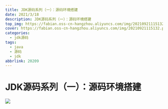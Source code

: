 ```yaml
---
title: JDK源码系列（一）：源码环境搭建
date: 2021/3/18
description: JDK源码系列（一）：源码环境搭建
top_img: https://fabian.oss-cn-hangzhou.aliyuncs.com/img/20210921115132.png
cover: https://fabian.oss-cn-hangzhou.aliyuncs.com/img/20210921115132.png
categories:
  - jdk源码
tags:
  - java
  - 源码
  - jdk
abbrlink: 20209
---
```


# JDK源码系列（一）：源码环境搭建

![](https://fabian.oss-cn-hangzhou.aliyuncs.com/img/20210921115132.png)

